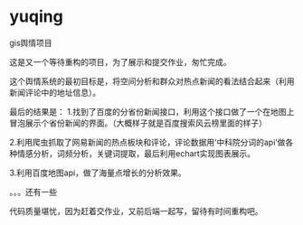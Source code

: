 # yuqing
gis舆情项目

这是又一个等待重构的项目，为了展示和提交作业，匆忙完成。

这个舆情系统的最初目标是，将空间分析和群众对热点新闻的看法结合起来（利用新闻评论中的地址信息）。

最后的结果是：
1.找到了百度的分省份新闻接口，利用这个接口做了一个在地图上冒泡展示个省份新闻的界面。（大概样子就是百度搜索风云榜里面的样子）

2.利用爬虫抓取了网易新闻的热点板块和评论，评论数据用‘中科院分词的api’做各种情感分析，词频分析，关键词提取，最后利用echart实现图表展示。

3.利用百度地图api，做了海量点增长的分析效果。

。。。还有一些

代码质量堪忧，因为赶着交作业，又前后端一起写，留待有时间重构吧。
